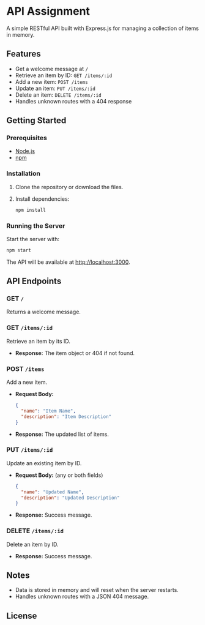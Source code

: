 # API Assignment

A simple RESTful API built with Express.js for managing a collection of items in memory.

## Features

- Get a welcome message at `/`
- Retrieve an item by ID: `GET /items/:id`
- Add a new item: `POST /items`
- Update an item: `PUT /items/:id`
- Delete an item: `DELETE /items/:id`
- Handles unknown routes with a 404 response

## Getting Started

### Prerequisites

- [Node.js](https://nodejs.org/)
- [npm](https://www.npmjs.com/)

### Installation

1. Clone the repository or download the files.
2. Install dependencies:

   ```sh
   npm install
   ```

### Running the Server

Start the server with:

```sh
npm start
```

The API will be available at [http://localhost:3000](http://localhost:3000).

## API Endpoints

### GET `/`

Returns a welcome message.

### GET `/items/:id`

Retrieve an item by its ID.

- **Response:** The item object or 404 if not found.

### POST `/items`

Add a new item.

- **Request Body:**
  ```json
  {
    "name": "Item Name",
    "description": "Item Description"
  }
  ```
- **Response:** The updated list of items.

### PUT `/items/:id`

Update an existing item by ID.

- **Request Body:** (any or both fields)
  ```json
  {
    "name": "Updated Name",
    "description": "Updated Description"
  }
  ```
- **Response:** Success message.

### DELETE `/items/:id`

Delete an item by ID.

- **Response:** Success message.

## Notes

- Data is stored in memory and will reset when the server restarts.
- Handles unknown routes with a JSON 404 message.

## License

